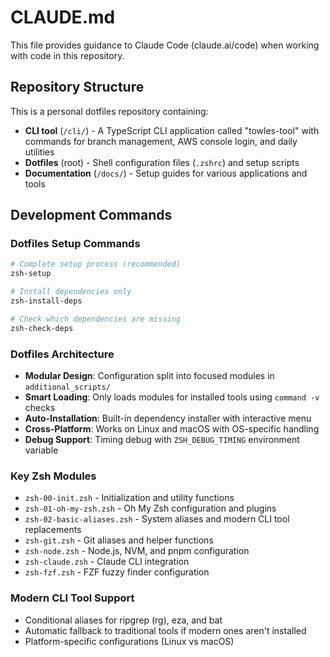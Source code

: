 # CLAUDE.md

This file provides guidance to Claude Code (claude.ai/code) when working with code in this repository.

## Repository Structure

This is a personal dotfiles repository containing:
- **CLI tool** (`/cli/`) - A TypeScript CLI application called "towles-tool" with commands for branch management, AWS console login, and daily utilities
- **Dotfiles** (root) - Shell configuration files (`.zshrc`) and setup scripts
- **Documentation** (`/docs/`) - Setup guides for various applications and tools

## Development Commands

### Dotfiles Setup Commands

```bash
# Complete setup process (recommended)
zsh-setup

# Install dependencies only
zsh-install-deps

# Check which dependencies are missing
zsh-check-deps
```

### Dotfiles Architecture
- **Modular Design**: Configuration split into focused modules in `additional_scripts/`
- **Smart Loading**: Only loads modules for installed tools using `command -v` checks
- **Auto-Installation**: Built-in dependency installer with interactive menu
- **Cross-Platform**: Works on Linux and macOS with OS-specific handling
- **Debug Support**: Timing debug with `ZSH_DEBUG_TIMING` environment variable

### Key Zsh Modules
- `zsh-00-init.zsh` - Initialization and utility functions
- `zsh-01-oh-my-zsh.zsh` - Oh My Zsh configuration and plugins
- `zsh-02-basic-aliases.zsh` - System aliases and modern CLI tool replacements
- `zsh-git.zsh` - Git aliases and helper functions
- `zsh-node.zsh` - Node.js, NVM, and pnpm configuration
- `zsh-claude.zsh` - Claude CLI integration
- `zsh-fzf.zsh` - FZF fuzzy finder configuration

### Modern CLI Tool Support
- Conditional aliases for ripgrep (rg), eza, and bat
- Automatic fallback to traditional tools if modern ones aren't installed
- Platform-specific configurations (Linux vs macOS)


